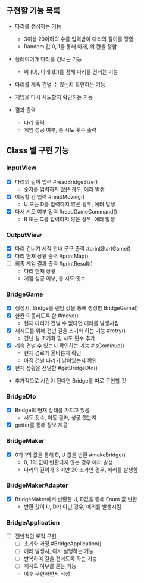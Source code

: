 ## 구현할 기능 목록

- 다리를 생성하는 기능
  - 3이상 20이하의 수를 입력받아 다리의 길이를 정함
  - Random 값 0, 1을 통해 아래, 위 칸을 정함

- 플레이어가 다리를 건너는 기능
  - 위 (U), 아래 (D)를 정해 다리를 건너는 기능

- 다리를 계속 건널 수 있는지 확인하는 기능
- 게임을 다시 시도할지 확인하는 기능
- 결과 출력
  - 다리 출력
  - 게임 성공 여부, 총 시도 횟수 출력

## Class 별 구현 기능

### InputView
- [x] 다리의 길이 입력 #readBridgeSize()
  - 숫자를 입력하지 않은 경우, 에러 발생
- [x] 이동할 칸 입력 #readMoving()
  - U 또는 D를 입력하지 않은 경우, 에러 발생
- [x] 다시 시도 여부 입력 #readGameCommand()
  - R 또는 Q를 입력하지 않은 경우, 에러 발생

### OutputView
- [x] 다리 건너기 시작 안내 문구 출력 #printStartGame()
- [x] 다리 현재 상황 출력 #printMap()
- [ ] 최종 게임 결과 출력 #printResult()
  - 다리 현재 상황
  - 게임 성공 여부, 총 시도 횟수

### BridgeGame
- [x] 생성시, Bridge를 랜덤 값을 통해 생성함 BridgeGame()
- [x] 한칸 이동하도록 함 #move()
  - 현재 다리가 건널 수 없다면 에러를 발생시킴
- [x] 재시도를 위해 건넌 길을 초기화 하는 기능 #retry()
  - 건넌 길 초기화 및 시도 횟수 추가
- [x] 계속 건널 수 있는지 확인하는 기능 #isContinue()
  - 현재 경로가 올바른지 확인
  - 아직 건널 다리가 남아있는지 확인
- [x] 현재 상황을 전달함 #getBridgeDto()

- 추가적으로 시간이 된다면 Bridge를 따로 구현할 것

### BridgeDto
- [x] Bridge의 현재 상태를 가지고 있음
  - 시도 횟수, 이동 결과, 성공 했는지
- [x] getter를 통해 정보 제공

### BridgeMaker
- [x] 0과 1의 값을 통해 D, U 값을 반환 #makeBridge()
  - 0, 1의 값이 반환되지 않는 경우 에러 발생
  - 다리의 길이가 3 미만 20 초과인 경우, 에러를 발생함

### BridgeMakerAdapter
- [x] BridgeMaker에서 반환한 U, D값을 통해 Enum 값 반환
  - 반환 값이 U, D가 아닌 경우, 예외를 발생시킴

### BridgeApplication
- [ ] 전반적인 로직 구현
  - [ ] 초기화 과정 #BridgeApplication()
  - [ ] 에러 발생시, 다시 실행하는 기능
  - [ ] 반복하여 길을 건너도록 하는 기능
  - [ ] 재시도 여부를 묻는 기능
  - 이후 구현하면서 작성
